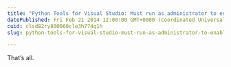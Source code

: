 ```yaml
---
title: "Python Tools for Visual Studio: Must run as administrator to enable debugging"
datePublished: Fri Feb 21 2014 12:00:00 GMT+0000 (Coordinated Universal Time)
cuid: clsd82ry800060cle3h774q1h
slug: python-tools-for-visual-studio-must-run-as-administrator-to-enable-debugging

---
```


That’s all.